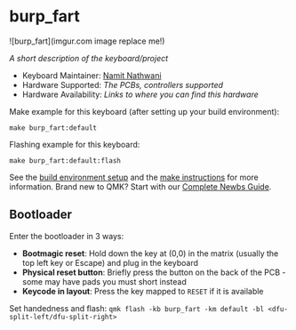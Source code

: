 # burp_fart

![burp_fart](imgur.com image replace me!)

*A short description of the keyboard/project*

* Keyboard Maintainer: [Namit Nathwani](https://github.com/namsnath)
* Hardware Supported: *The PCBs, controllers supported*
* Hardware Availability: *Links to where you can find this hardware*

Make example for this keyboard (after setting up your build environment):

    make burp_fart:default

Flashing example for this keyboard:

    make burp_fart:default:flash

See the [build environment setup](https://docs.qmk.fm/#/getting_started_build_tools) and the [make instructions](https://docs.qmk.fm/#/getting_started_make_guide) for more information. Brand new to QMK? Start with our [Complete Newbs Guide](https://docs.qmk.fm/#/newbs).

## Bootloader

Enter the bootloader in 3 ways:

* **Bootmagic reset**: Hold down the key at (0,0) in the matrix (usually the top left key or Escape) and plug in the keyboard
* **Physical reset button**: Briefly press the button on the back of the PCB - some may have pads you must short instead
* **Keycode in layout**: Press the key mapped to `RESET` if it is available



Set handedness and flash:
`qmk flash -kb burp_fart -km default -bl <dfu-split-left/dfu-split-right>`
